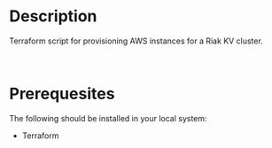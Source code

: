 # Description
Terraform script for provisioning AWS instances for a Riak KV cluster.

<br>

# Prerequesites
The following should be installed in your local system:

- Terraform
